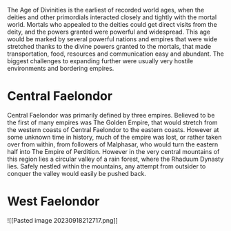 The Age of Divinities is the earliest of recorded world ages, when the deities and other primordials interacted closely and tightly with the mortal world. Mortals who appealed to the deities could get direct visits from the deity, and the powers granted were powerful and widespread. This age would be marked by several powerful nations and empires that were wide stretched thanks to the divine powers granted to the mortals, that made transportation, food, resources and communication easy and abundant. The biggest challenges to expanding further were usually very hostile environments and bordering empires.

# Central Faelondor
Central Faelondor was primarily defined by three empires. Believed to be the first of many empires was The Golden Empire, that would stretch from the western coasts of Central Faelondor to the eastern coasts. However at some unknown time in history, much of the empire was lost, or rather taken over from within, from followers of Malphasar, who would turn the eastern half into The Empire of Perdition. However in the very central mountains of this region lies a circular valley of a rain forest, where the Rhaduum Dynasty lies. Safely nestled within the mountains, any attempt from outsider to conquer the valley would easily be pushed back.

# West Faelondor

![[Pasted image 20230918212717.png]]